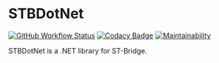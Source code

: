 # STBDotNet

[![GitHub Workflow Status](https://img.shields.io/github/workflow/status/hrntsm/STBDotNet/.NET%20Core)](https://github.com/hrntsm/STBDotNet/actions?query=workflow%3A%22.NET+Core%22)
[![Codacy Badge](https://app.codacy.com/project/badge/Grade/9d82da70572843968d00f39295c8125d)](https://www.codacy.com/gh/hrntsm/STBDotNet/dashboard?utm_source=github.com&amp;utm_medium=referral&amp;utm_content=hrntsm/STBDotNet&amp;utm_campaign=Badge_Grade)
[![Maintainability](https://api.codeclimate.com/v1/badges/500f11fa2a460e5d5c62/maintainability)](https://codeclimate.com/github/hrntsm/STBDotNet/maintainability)

STBDotNet is a .NET library for ST-Bridge.
